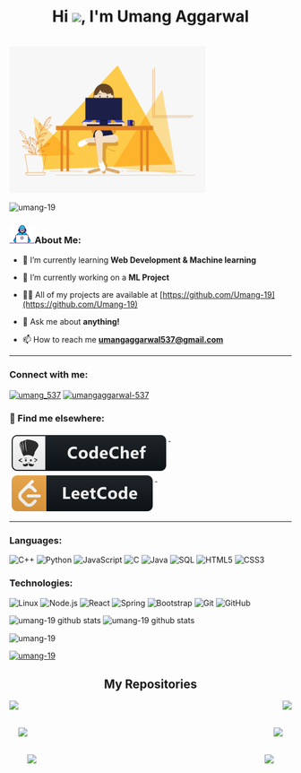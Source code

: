 <h1 align="center">Hi <img src="https://raw.githubusercontent.com/MartinHeinz/MartinHeinz/master/wave.gif" width="30px">, I'm Umang Aggarwal</h1>
<br>
<img src="sayhi.gif" width= 350px>

<p align="left"> <img src="https://komarev.com/ghpvc/?username=umang-19&label=Profile%20views&color=0e75b6&style=flat" alt="umang-19" /> 

<!-- [![linkedin badge](https://img.shields.io/badge/Umang_Aggarwal-30302f?style=flat&logo=linkedin)](https://www.linkedin.com/in/umang-aggarwal537) </p> -->


### <img src="aboutme.gif" width=45px >About Me:

- 🌱 I’m currently learning **Web Development & Machine learning**

- 🔭 I’m currently working on a **ML Project**

- 👨‍💻 All of my projects are available at [https://github.com/Umang-19](https://github.com/Umang-19)

- 💬 Ask me about **anything!**

- 📫 How to reach me **umangaggarwal537@gmail.com**

<hr>

<h3 align="left">Connect with me:</h3>
<p align="left">
<a href="https://twitter.com/umang_537" target="blank"><img align="center" src="https://cdn.jsdelivr.net/npm/simple-icons@3.0.1/icons/twitter.svg" alt="umang_537" height="30" width="40" /></a>
<a href="https://linkedin.com/in/umangaggarwal-537" target="blank"><img align="center" src="https://cdn.jsdelivr.net/npm/simple-icons@3.0.1/icons/linkedin.svg" alt="umangaggarwal-537" height="30" width="40" /></a>
</p>

### 📢 Find me elsewhere:
<p align="left">
  <a href="https://www.codechef.com/users/umang537">
    <img src="codechef.svg" alt="codechef" style="vertical-align:top; margin:4px">
  </a>&nbsp;&nbsp;&nbsp;
  
  <a href="https://www.leetcode.com/umang_537">
    <img src="leetcode.svg" alt="leetcode" style="vertical-align:top; margin:4px">
  </a>&nbsp;&nbsp;&nbsp;

</p>

<hr>

### Languages:

![C++](https://img.shields.io/badge/-C++-000?&logo=c%2b%2b&logoColor=00599C)
![Python](https://img.shields.io/badge/-Python-000?&logo=Python)
![JavaScript](https://img.shields.io/badge/-JavaScript-000?&logo=JavaScript)
![C](https://img.shields.io/badge/-C-000?&logo=C)
![Java](https://img.shields.io/badge/-Java-000?&logo=Java&logoColor=007396)
![SQL](https://img.shields.io/badge/-SQL-000?&logo=MySQL)
![HTML5](https://img.shields.io/badge/-HTML5-000?style=flat-square&logo=html5&logoColor=white)
![CSS3](https://img.shields.io/badge/-CSS3-000?style=flat-square&logo=css3)

### Technologies:

![Linux](https://img.shields.io/badge/-Linux-000?&logo=Linux)
![Node.js](https://img.shields.io/badge/-Node.js-000?&logo=node.js)
![React](https://img.shields.io/badge/-React-000?&logo=React)
![Spring](https://img.shields.io/badge/-Spring-000?&logo=Spring)
![Bootstrap](https://img.shields.io/badge/-Bootstrap-000?style=flat-square&logo=bootstrap)
![Git](https://img.shields.io/badge/-Git-black?style=flat-square&logo=git)
![GitHub](https://img.shields.io/badge/-GitHub-000?style=flat-square&logo=github)

<!-- Mostly Used Languages -->
<img  src="https://github-readme-stats.vercel.app/api/top-langs?username=umang-19&show_icons=true&theme=tokyonight&icon_color=6392DF" alt="umang-19 github stats">

<!-- My Github Stats -->
<img  src="https://github-readme-stats.vercel.app/api?username=umang-19&show_icons=true&theme=tokyonight&icon_color=6392DF" alt="umang-19 github stats">

<p><img align="center" src="https://github-readme-streak-stats.herokuapp.com/?user=umang-19&" alt="umang-19" /></p>

<p align="left"> <a href="https://github.com/ryo-ma/github-profile-trophy"><img src="https://github-profile-trophy.vercel.app/?username=umang-19" alt="umang-19" /></a> </p>

<h2 align="center">My Repositories</h2>

<p width="100%" align="center">
  <a align="left" href="https://github.com/Umang-19/JARVIS-AI-VOICE-ASSISTANT" title="JARVIS AI VOICE ASSISTANT"><img align="left" height="115" src="https://github-readme-stats.vercel.app/api/pin/?username=umang-19&repo=JARVIS-AI-VOICE-ASSISTANT&theme=tokyonight"></a>
  <a align="right" href="https://github.com/Umang-19/HelloWorld" title="Hack36 Project"><img align="right" height="115" src="https://github-readme-stats.vercel.app/api/pin/?username=umang-19&repo=HelloWorld&theme=tokyonight"></a>
</p>
<br><br>

<p width="100%" align="center">
  <a align="left" href="https://github.com/Umang-19/Python-15-Mini-Projects" title="Python 15 Mini Projects"><img align="left" height="115" src="https://github-readme-stats.vercel.app/api/pin/?username=umang-19&repo=Python-15-Mini-Projects&theme=tokyonight"></a>
  <a align="right" href="https://github.com/Umang-19/Task-1_Spark_Foundation" title="Internship"><img align="right" height="115" src="https://github-readme-stats.vercel.app/api/pin/?username=umang-19&repo=Task-1_Spark_Foundation&theme=tokyonight"></a>
</p>
<br><br>

<p width="100%" align="center">
  <a align="left" href="https://github.com/Umang-19/Flappy-Bird-Game" title="Flappy Bird Game"><img align="left" height="115" src="https://github-readme-stats.vercel.app/api/pin/?username=umang-19&repo=Flappy-Bird-Game&theme=tokyonight"></a>
  <a align="right" href="https://github.com/Umang-19/Matplotlib-Data-Visualization" title="Matplotlib Reference"><img align="right" height="115" src="https://github-readme-stats.vercel.app/api/pin/?username=umang-19&repo=Matplotlib-Data-Visualization&theme=tokyonight"></a>
</p>
<br><br>
